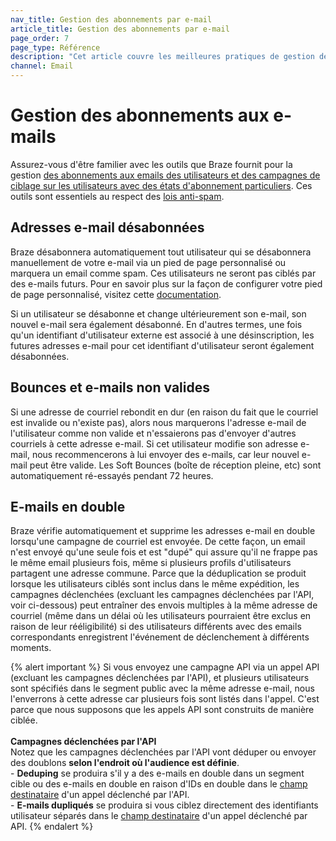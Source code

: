```yaml
---
nav_title: Gestion des abonnements par e-mail
article_title: Gestion des abonnements par e-mail
page_order: 7
page_type: Référence
description: "Cet article couvre les meilleures pratiques de gestion des abonnements aux e-mails, tels que la désinscription, l'invalidité ou les courriels en double."
channel: Email
---
```

   
# Gestion des abonnements aux e-mails

Assurez-vous d'être familier avec les outils que Braze fournit pour la gestion [des abonnements aux emails des utilisateurs et des campagnes de ciblage sur les utilisateurs avec des états d'abonnement particuliers][22]. Ces outils sont essentiels au respect des [lois anti-spam][23].

## Adresses e-mail désabonnées

Braze désabonnera automatiquement tout utilisateur qui se désabonnera manuellement de votre e-mail via un pied de page personnalisé ou marquera un email comme spam. Ces utilisateurs ne seront pas ciblés par des e-mails futurs. Pour en savoir plus sur la façon de configurer votre pied de page personnalisé, visitez cette [documentation]({{site.baseurl}}/user_guide/message_building_by_channel/email/managing_user_subscriptions/#changing-email-subscriptions).

Si un utilisateur se désabonne et change ultérieurement son e-mail, son nouvel e-mail sera également désabonné. En d'autres termes, une fois qu'un identifiant d'utilisateur externe est associé à une désinscription, les futures adresses e-mail pour cet identifiant d'utilisateur seront également désabonnées.

## Bounces et e-mails non valides

Si une adresse de courriel rebondit en dur (en raison du fait que le courriel est invalide ou n'existe pas), alors nous marquerons l'adresse e-mail de l'utilisateur comme non valide et n'essaierons pas d'envoyer d'autres courriels à cette adresse e-mail. Si cet utilisateur modifie son adresse e-mail, nous recommencerons à lui envoyer des e-mails, car leur nouvel e-mail peut être valide. Les Soft Bounces (boîte de réception pleine, etc) sont automatiquement ré-essayés pendant 72 heures.

## E-mails en double

Braze vérifie automatiquement et supprime les adresses e-mail en double lorsqu'une campagne de courriel est envoyée. De cette façon, un email n'est envoyé qu'une seule fois et est "dupé" qui assure qu'il ne frappe pas le même email plusieurs fois, même si plusieurs profils d'utilisateurs partagent une adresse commune. Parce que la déduplication se produit lorsque les utilisateurs ciblés sont inclus dans le même expédition, les campagnes déclenchées (excluant les campagnes déclenchées par l'API, voir ci-dessous) peut entraîner des envois multiples à la même adresse de courriel (même dans un délai où les utilisateurs pourraient être exclus en raison de leur rééligibilité) si des utilisateurs différents avec des emails correspondants enregistrent l'événement de déclenchement à différents moments.

{% alert important %}
Si vous envoyez une campagne API via un appel API (excluant les campagnes déclenchées par l'API), et plusieurs utilisateurs sont spécifiés dans le segment public avec la même adresse e-mail, nous l'enverrons à cette adresse car plusieurs fois sont listés dans l'appel. C'est parce que nous supposons que les appels API sont construits de manière ciblée. <br><br> __Campagnes déclenchées par l'API__<br> Notez que les campagnes déclenchées par l'API vont déduper ou envoyer des doublons __selon l'endroit où l'audience est définie__. <br>- __Deduping__ se produira s'il y a des e-mails en double dans un segment cible ou des e-mails en double en raison d'IDs en double dans le [champ destinataire]({{site.baseurl}}/api/endpoints/messaging/send_messages/post_send_triggered_campaigns/) d'un appel déclenché par l'API. <br>- __E-mails dupliqués__ se produira si vous ciblez directement des identifiants utilisateur séparés dans le [champ destinataire]({{site.baseurl}}/api/endpoints/messaging/send_messages/post_send_triggered_campaigns/) d'un appel déclenché par API.
{% endalert %}

[22]: {{site.baseurl}}/user_guide/message_building_by_channel/email/managing_user_subscriptions/#managing-user-subscriptions
[23]: {{site.baseurl}}/help/best_practices/spam_regulations/#spam-regulations
